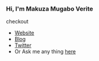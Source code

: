
### Hi, I'm Makuza Mugabo Verite


checkout 

- [Website](https://veritem.me) 
- [Blog](https://codekin.tech)
- [Twitter](https://twitter.com/makuza_mugabo_v)
- Or Ask me any thing  [here](https://github.com/makuzaverite/makuzaverite/discussions)
